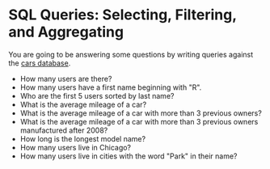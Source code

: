 # SQL Queries: Selecting, Filtering, and Aggregating

You are going to be answering some questions by writing queries against the  [cars database](https://github.com/echoplatoonew/cars_database).


- How many users are there?
- How many users have a first name beginning with "R".
- Who are the first 5 users sorted by last name?
- What is the average mileage of a car?
- What is the average mileage of a car with more than 3 previous owners?
- What is the average mileage of a car with more than 3 previous owners manufactured after 2008?
- How long is the longest model name?
- How many users live in Chicago?
- How many users live in cities with the word "Park" in their name?

